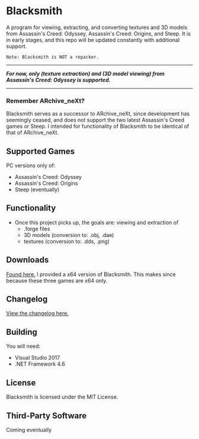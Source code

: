 # Blacksmith
A program for viewing, extracting, and converting textures and 3D models from Assassin's Creed: Odyssey, Assassin's Creed: Origins, and Steep. It is in early stages, and this repo will be updated constantly with additional support.

`Note: Blacksmith is NOT a repacker.`

----

***For now, only (texture extraction) and (3D model viewing) from Assassin's Creed: Odyssey is supported.***

----

### Remember ARchive_neXt?
Blacksmith serves as a successor to ARchive_neXt, since development has seemingly ceased, and does not support the two latest Assassin's Creed games or Steep. I intended for functionality of Blacksmith to be identical of that of ARchive_neXt.

## Supported Games
PC versions only of:
- Assassin's Creed: Odyssey
- Assassin's Creed: Origins
- Steep (eventually)

## Functionality
- Once this project picks up, the goals are: viewing and extraction of
  - .forge files
  - 3D models (conversion to: .obj, .dae)
  - textures (conversion to: .dds, .png)
  
## Downloads
[Found here.](https://github.com/theawesomecoder61/Blacksmith/releases) I provided a x64 version of Blacksmith. This makes since because these three games are x64 only.

## Changelog
[View the changelog here.](https://github.com/theawesomecoder61/Blacksmith/blob/master/Changelog.md)

## Building
You will need:
- Visual Studio 2017
- .NET Framework 4.6

## License
Blacksmith is licensed under the MIT License.

## Third-Party Software
Coming eventually
